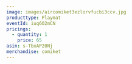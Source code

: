 ```yaml
---
image: images/aircomiket3ezlorvfucbi3ccv.jpg
producttype: Playmat
eventId: iuq6O2mCN
pricings:
  - quantity: 1
    price: 65
asin: s-TbxAP20Nj
merchandise: comiket
---
```

